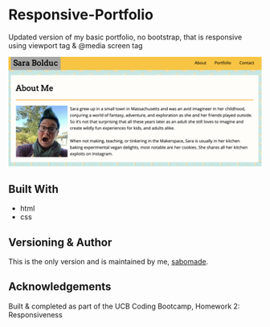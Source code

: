 # Responsive-Portfolio
Updated version of my basic portfolio, no bootstrap, that is responsive using viewport tag & @media screen tag

![Image of Responsive Portfolio](assets/img/basic-responsive-portfolio.png)

## Built With
* html
* css

## Versioning & Author
This is the only version and is maintained by me, [sabomade](https://github.com/sabomade).

## Acknowledgements
Built & completed as part of the UCB Coding Bootcamp, Homework 2: Responsiveness

